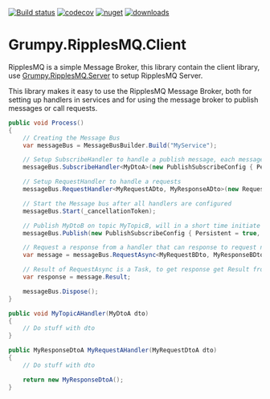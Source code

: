 [![Build status](https://ci.appveyor.com/api/projects/status/9aiyqm4it2np1x3p?svg=true)](https://ci.appveyor.com/project/GrumpyBusted/grumpy-ripplesmq-client)
[![codecov](https://codecov.io/gh/GrumpyBusted/Grumpy.RipplesMQ.Client/branch/master/graph/badge.svg)](https://codecov.io/gh/GrumpyBusted/Grumpy.RipplesMQ.Client)
[![nuget](https://img.shields.io/nuget/v/Grumpy.RipplesMQ.Client.svg)](https://www.nuget.org/packages/Grumpy.RipplesMQ.Client/)
[![downloads](https://img.shields.io/nuget/dt/Grumpy.RipplesMQ.Client.svg)](https://www.nuget.org/packages/Grumpy.RipplesMQ.Client/)

# Grumpy.RipplesMQ.Client
RipplesMQ is a simple Message Broker, this library contain the client library, use
[Grumpy.RipplesMQ.Server](https://github.com/GrumpyBusted/Grumpy.RipplesMQ.Server) to setup RipplesMQ Server.

This library makes it easy to use the RipplesMQ Message Broker, both for setting up handlers in services and
for using the message broker to publish messages or call requests.

```csharp
public void Process()
{
    // Creating the Message Bus
    var messageBus = MessageBusBuilder.Build("MyService");

    // Setup SubscribeHandler to handle a publish message, each message coming on the queue will call MyTopicAHandler
    messageBus.SubscribeHandler<MyDtoA>(new PublishSubscribeConfig { Persistent = false, Topic = "MyTopicA" }, MyTopicAHandler, "MySubscriberName");

    // Setup RequestHandler to handle a requests
    messageBus.RequestHandler<MyRequestADto, MyResponseADto>(new RequestResponseConfig { Name = "MyRequesterA", MillisecondsTimeout = 100 }, MyRequestAHandler);

    // Start the Message bus after all handlers are configured
    messageBus.Start(_cancellationToken);

    // Publish MyDtoB on topic MyTopicB, will in a short time initiate all subscribe handlers listening for MyTopicB
    messageBus.Publish(new PublishSubscribeConfig { Persistent = true, Topic = "MyTopicB" }, new MyDtoB());

    // Request a response from a handler that can response to request name = "MyRequesterB" 
    var message = messageBus.RequestAsync<MyRequestBDto, MyResponseBDto>(new RequestResponseConfig { Name = "MyRequesterB", MillisecondsTimeout = 100 }, new MyRequestBDto);

    // Result of RequestAsync is a Task, to get response get Result from the task. There is also a synchronous version just called Request
    var response = message.Result;

    messageBus.Dispose();
}

public void MyTopicAHandler(MyDtoA dto)
{
    // Do stuff with dto
}

public MyResponseDtoA MyRequestAHandler(MyRequestDtoA dto)
{
    // Do stuff with dto

    return new MyResponseDtoA();
}
```
